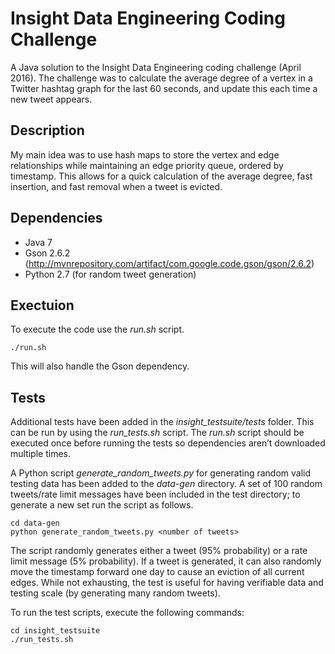 # Insight Data Engineering Coding Challenge

A Java solution to the Insight Data Engineering coding challenge (April 2016).  The challenge was to calculate the average degree of a vertex in a Twitter hashtag graph for the last 60 seconds, and update this each time a new tweet appears.

## Description

My main idea was to use hash maps to store the vertex and edge relationships while maintaining an edge priority queue, ordered by timestamp.  This allows for a quick calculation of the average degree, fast insertion, and fast removal when a tweet is evicted.

## Dependencies

- Java 7
- Gson 2.6.2 (http://mvnrepository.com/artifact/com.google.code.gson/gson/2.6.2)
- Python 2.7 (for random tweet generation)

## Exectuion

To execute the code use the _run.sh_ script.

	./run.sh

This will also handle the Gson dependency.

## Tests

Additional tests have been added in the _insight\_testsuite/tests_ folder.  This can be run by using the _run\_tests.sh_ script.  The _run.sh_ script should be executed once before running the tests so dependencies aren’t downloaded multiple times.  

A Python script _generate\_random\_tweets.py_ for generating random valid testing data has been added  to the _data-gen_ directory.  A set of 100 random tweets/rate limit messages have been included in the test directory; to generate a new set run the script as follows.

	cd data-gen
	python generate_random_tweets.py <number of tweets>

The script randomly generates either a tweet (95% probability) or a rate limit message (5% probability).  If a tweet is generated, it can also randomly move the timestamp forward one day to cause an eviction of all current edges.  While not exhausting, the test is useful for having verifiable data and testing scale (by generating many random tweets).


To run the test scripts, execute the following commands:

	cd insight_testsuite
	./run_tests.sh

